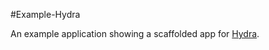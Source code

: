 #Example-Hydra

An example application showing a scaffolded app for [Hydra](https://github.com/cleor41/hydra).
